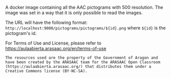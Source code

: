 A docker image containing all the AAC pictograms with 500 resolution. The image was set in a way that it is only possible to read the images.

The URL will have the following format: `http://localhost:9000/pictograms/pictograms/${id}.png` where `${id}` is the pictogram's id.

For Terms of Use and License, please refer to https://aulaabierta.arasaac.org/en/terms-of-use

```
The resources used are the property of the Government of Aragon and have been created by the ARASAAC team for the ARASAAC Open Classroom (https://aulaabierta.arasaac.org/) that distributes them under a Creative Commons license (BY-NC-SA).
```
